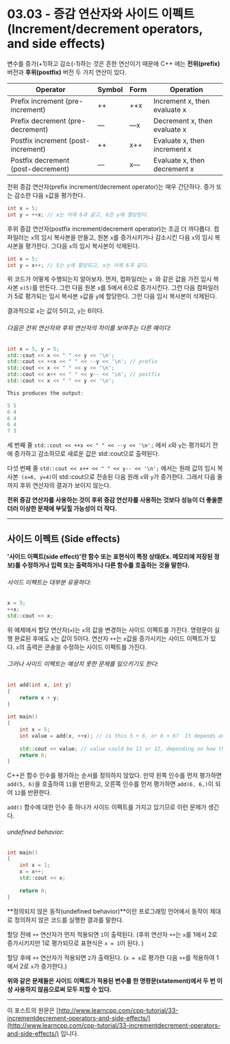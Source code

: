 # 03.03 - 증감 연산자와 사이드 이펙트 (Increment/decrement operators, and side effects)

변수를 증가(+1)하고 감소(-1)하는 것은 흔한 연산이기 때문에 C++ 에는 **전위(prefix)** 버전과 **후위(postfix)** 버전 두 가지 연산이 있다. 

| Operator                           | Symbol | Form | Operation                    |
| ---------------------------------- | ------ | ---- | ---------------------------- |
| Prefix increment (pre-increment)   | ++     | ++x  | Increment x, then evaluate x |
| Prefix decrement (pre-decrement)   | ––     | ––x  | Decrement x, then evaluate x |
| Postfix increment (post-increment) | ++     | x++  | Evaluate x, then increment x |
| Postfix decrement (post-decrement) | ––     | x––  | Evaluate x, then decrement x |

전위 증감 연산자(prefix increment/decrement operator)는 매우 간단하다. 증가 또는 감소한 다음 `x`값을 평가한다.

```cpp
int x = 5;
int y = ++x; // x는 이제 6과 같고, 6은 y에 할당된다.
```

후위 증감 연산자(postfix increment/decrement operator)는 조금 더 까다롭다. 컴파일러는 `x`의 임시 복사본을 만들고, 원본 `x`를 증가시키거나 감소시킨 다음 `x`의 임시 복사본을 평가한다. 그다음 `x`의 임시 복사본이 삭제된다.

```cpp
int x = 5;
int y = x++; // 5는 y에 할당되고, x는 이제 6과 같다.
```

위 코드가 어떻게 수행되는지 알아보자. 먼저, 컴파일러는 `x `와 같은 값을 가진 임시 복사본  `x(5)`를 만든다. 그런 다음 원본 `x`를 5에서 6으로 증가시킨다. 그런 다음 컴파일러가 5로 평가되는 임시 복사본 `x`값을 `y`에 할당한다. 그런 다음 임시 복사본이 삭제된다.

결과적으로 `x`는 값이 5이고, `y`는 6이다.

###### 다음은 전위 연산자와 후위 연산자의 차이를 보여주는 다른 예이다:

```cpp
int x = 5, y = 5;
std::cout << x << " " << y << '\n';
std::cout << ++x << " " << --y << '\n'; // prefix
std::cout << x << " " << y << '\n';
std::cout << x++ << " " << y-- << '\n'; // postfix
std::cout << x << " " << y << '\n';

This produces the output:

5 5
6 4
6 4
6 4
7 3
```

세 번째 줄 `std::cout << ++x << " " << --y << '\n';` 에서 `x`와 `y`는 평가되기 전에 증가하고 감소하므로 새로운 값은 std::cout으로 출력된다.

다섯 번째 줄 `std::cout << x++ << " " << y-- << '\n';` 에서는 원래 값의 임시 복사본` (x=6, y=4)`이 std::cout으로 전송된 다음 원래 `x`와 `y`가 증가한다. 그래서 다음 줄까지 후위 연산자의 결과가 보이지 않는다.

**전위 증감 연산자를 사용하는 것이 후위 증감 연산자를 사용하는 것보다 성능이 더 좋을뿐더러 이상한 문제에 부딪힐 가능성이 더 작다.**

---

## 사이드 이펙트 (Side effects)

**'사이드 이펙트(side effect)'란 함수 또는 표현식이 특정 상태(Ex. 메모리에 저장된 정보)를 수정하거나 입력 또는 출력하거나 다른 함수를 호출하는 것을 말한다.**

###### 사이드 이펙트는 대부분 유용하다:

```cpp
x = 5;
++x;
std::cout << x;
```

위 예제에서 할당 연산자(`=`)는 `x`의 값을 변경하는 사이드 이펙트를 가진다. 명령문이 실행 완료된 후에도 `x`는 값이 5이다. 연산자 `++`는 `x`값을 증가시키는 사이드 이펙트가 있다. `x`의 출력은 콘솔을 수정하는 사이드 이펙트를 가진다.

###### 그러나 사이드 이펙트는 예상치 못한 문제를 일으키기도 한다:

```cpp
int add(int x, int y)
{
    return x + y;
}
 
int main()
{
    int x = 5;
    int value = add(x, ++x); // is this 5 + 6, or 6 + 6?  It depends on what order your compiler evaluates the function arguments in
 
    std::cout << value; // value could be 11 or 12, depending on how the above line evaluates!
    return 0;
}
```

C++은 함수 인수를 평가하는 순서를 정의하지 않았다. 만약 왼쪽 인수를 먼저 평가하면 `add(5, 6)`을 호출하여 `11`을 반환하고, 오른쪽 인수를 먼저 평가하면 `add(6, 6,)`이 되어 `12`를 반환한다. 

`add()` 함수에 대한 인수 중 하나가 사이드 이펙트를 가지고 있기므로 이런 문제가 생긴다.

###### undefined behavior:

```cpp
int main()
{
    int x = 1;
    x = x++;
    std::cout << x;
 
    return 0;
}
```

**정의되지 않은 동작(undefined behavior)**이란 프로그래밍 언어에서 동작이 제대로 정의하지 않은 코드를 실행한 결과를 말한다.

할당 전에 `++` 연산자가 먼저 적용되면 `1`이 출력된다. (후위 연산자 `++`는 `x`를 1에서 2로 증가시키지만 1로 평가되므로 표현식은 `x = 1`이 된다. )

할당 후에 `++` 연산자가 적용되면 `2`가 출력된다. (`x = x`로 평가한 다음 `++`를 적용하여 1에서 2로 `x`가 증가한다.)

**위와 같은 문제들은 사이드 이펙트가 적용된 변수를 한 명령문(statement)에서 두 번 이상 사용하지 않음으로써 모두 피할 수 있다.**

---

이 포스트의 원문은 [http://www.learncpp.com/cpp-tutorial/33-incrementdecrement-operators-and-side-effects/](http://www.learncpp.com/cpp-tutorial/33-incrementdecrement-operators-and-side-effects/) 입니다.